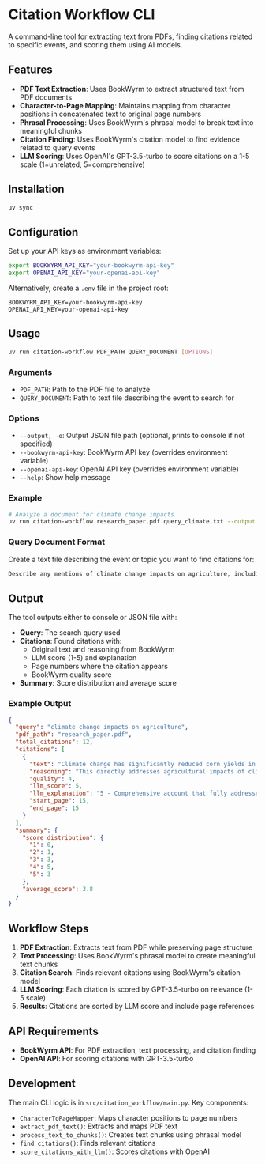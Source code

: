 # Citation Workflow CLI

A command-line tool for extracting text from PDFs, finding citations related to specific events, and scoring them using AI models.

## Features

- **PDF Text Extraction**: Uses BookWyrm to extract structured text from PDF documents
- **Character-to-Page Mapping**: Maintains mapping from character positions in concatenated text to original page numbers
- **Phrasal Processing**: Uses BookWyrm's phrasal model to break text into meaningful chunks
- **Citation Finding**: Uses BookWyrm's citation model to find evidence related to query events
- **LLM Scoring**: Uses OpenAI's GPT-3.5-turbo to score citations on a 1-5 scale (1=unrelated, 5=comprehensive)

## Installation

```bash
uv sync
```

## Configuration

Set up your API keys as environment variables:

```bash
export BOOKWYRM_API_KEY="your-bookwyrm-api-key"
export OPENAI_API_KEY="your-openai-api-key"
```

Alternatively, create a `.env` file in the project root:

```
BOOKWYRM_API_KEY=your-bookwyrm-api-key
OPENAI_API_KEY=your-openai-api-key
```

## Usage

```bash
uv run citation-workflow PDF_PATH QUERY_DOCUMENT [OPTIONS]
```

### Arguments

- `PDF_PATH`: Path to the PDF file to analyze
- `QUERY_DOCUMENT`: Path to text file describing the event to search for

### Options

- `--output, -o`: Output JSON file path (optional, prints to console if not specified)
- `--bookwyrm-api-key`: BookWyrm API key (overrides environment variable)
- `--openai-api-key`: OpenAI API key (overrides environment variable)
- `--help`: Show help message

### Example

```bash
# Analyze a document for climate change impacts
uv run citation-workflow research_paper.pdf query_climate.txt --output results.json
```

### Query Document Format

Create a text file describing the event or topic you want to find citations for:

```txt
Describe any mentions of climate change impacts on agriculture, including changes in crop yields, farming practices, or agricultural adaptation strategies.
```

## Output

The tool outputs either to console or JSON file with:

- **Query**: The search query used
- **Citations**: Found citations with:
  - Original text and reasoning from BookWyrm
  - LLM score (1-5) and explanation
  - Page numbers where the citation appears
  - BookWyrm quality score
- **Summary**: Score distribution and average score

### Example Output

```json
{
  "query": "climate change impacts on agriculture",
  "pdf_path": "research_paper.pdf",
  "total_citations": 12,
  "citations": [
    {
      "text": "Climate change has significantly reduced corn yields in the Midwest...",
      "reasoning": "This directly addresses agricultural impacts of climate change",
      "quality": 4,
      "llm_score": 5,
      "llm_explanation": "5 - Comprehensive account that fully addresses the query",
      "start_page": 15,
      "end_page": 15
    }
  ],
  "summary": {
    "score_distribution": {
      "1": 0,
      "2": 1,
      "3": 3,
      "4": 5,
      "5": 3
    },
    "average_score": 3.8
  }
}
```

## Workflow Steps

1. **PDF Extraction**: Extracts text from PDF while preserving page structure
1. **Text Processing**: Uses BookWyrm's phrasal model to create meaningful text chunks
1. **Citation Search**: Finds relevant citations using BookWyrm's citation model
1. **LLM Scoring**: Each citation is scored by GPT-3.5-turbo on relevance (1-5 scale)
1. **Results**: Citations are sorted by LLM score and include page references

## API Requirements

- **BookWyrm API**: For PDF extraction, text processing, and citation finding
- **OpenAI API**: For scoring citations with GPT-3.5-turbo

## Development

The main CLI logic is in `src/citation_workflow/main.py`. Key components:

- `CharacterToPageMapper`: Maps character positions to page numbers
- `extract_pdf_text()`: Extracts and maps PDF text
- `process_text_to_chunks()`: Creates text chunks using phrasal model
- `find_citations()`: Finds relevant citations
- `score_citations_with_llm()`: Scores citations with OpenAI
